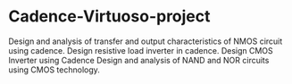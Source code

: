 # Cadence-Virtuoso-project
Design and analysis of transfer and output  characteristics of NMOS circuit using cadence.
Design resistive load inverter in cadence.
Design CMOS Inverter using Cadence
Design and analysis of NAND and NOR circuits using CMOS technology.

 
